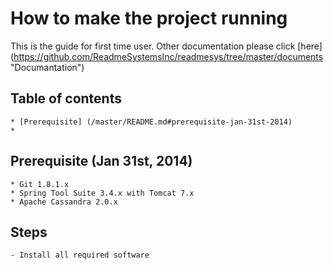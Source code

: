 # How to make the project running
This is the guide for first time user. Other documentation please click [here] (https://github.com/ReadmeSystemsInc/readmesys/tree/master/documents "Documantation")

## Table of contents
	* [Prerequisite] (/master/README.md#prerequisite-jan-31st-2014)
	* 
## Prerequisite (Jan 31st, 2014)
	* Git 1.8.1.x
	* Spring Tool Suite 3.4.x with Tomcat 7.x
	* Apache Cassandra 2.0.x

## Steps
	- Install all required software

